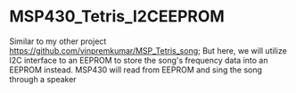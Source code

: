 # MSP430_Tetris_I2CEEPROM
Similar to my other project https://github.com/vinpremkumar/MSP_Tetris_song; But here, we will utilize I2C interface to an EEPROM to store the song's frequency data into an EEPROM instead. MSP430 will read from EEPROM and sing the song through a speaker
